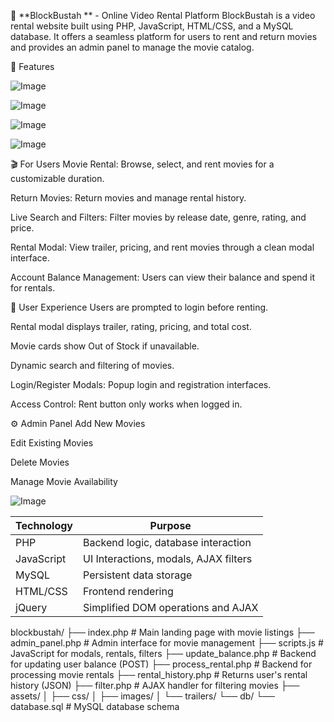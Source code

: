 📼 **BlockBustah ** - Online Video Rental Platform
BlockBustah is a video rental website built using PHP, JavaScript, HTML/CSS, and a MySQL database. It offers a seamless platform for users to rent and return movies and provides an admin panel to manage the movie catalog.

🚀 Features

![Image](https://github.com/user-attachments/assets/f8ef436b-8af7-460b-aed3-58c8cba2249e)

![Image](https://github.com/user-attachments/assets/aecac48e-38f3-408a-bd6d-da5e4675ec6e)

![Image](https://github.com/user-attachments/assets/a41a2071-9e85-4661-90d3-13555e9e5aec)

![Image](https://github.com/user-attachments/assets/f2a1e282-5b44-4fd0-a883-3d25510376e7)

🎬 For Users
Movie Rental: Browse, select, and rent movies for a customizable duration.

Return Movies: Return movies and manage rental history.

Live Search and Filters: Filter movies by release date, genre, rating, and price.

Rental Modal: View trailer, pricing, and rent movies through a clean modal interface.

Account Balance Management: Users can view their balance and spend it for rentals.

🔐 User Experience
Users are prompted to login before renting.

Rental modal displays trailer, rating, pricing, and total cost.

Movie cards show Out of Stock if unavailable.

Dynamic search and filtering of movies.

Login/Register Modals: Popup login and registration interfaces.

Access Control: Rent button only works when logged in.

⚙️ Admin Panel
Add New Movies

Edit Existing Movies

Delete Movies

Manage Movie Availability

![Image](https://github.com/user-attachments/assets/923c1002-93f4-430d-aa4e-fbe0fdd84492)

| Technology | Purpose                               |
| ---------- | ------------------------------------- |
| PHP        | Backend logic, database interaction   |
| JavaScript | UI Interactions, modals, AJAX filters |
| MySQL      | Persistent data storage               |
| HTML/CSS   | Frontend rendering                    |
| jQuery     | Simplified DOM operations and AJAX    |

blockbustah/
├── index.php              # Main landing page with movie listings
├── admin_panel.php        # Admin interface for movie management
├── scripts.js             # JavaScript for modals, rentals, filters
├── update_balance.php     # Backend for updating user balance (POST)
├── process_rental.php     # Backend for processing movie rentals
├── rental_history.php     # Returns user's rental history (JSON)
├── filter.php             # AJAX handler for filtering movies
├── assets/
│   ├── css/
│   ├── images/
│   └── trailers/
└── db/
    └── database.sql       # MySQL database schema

